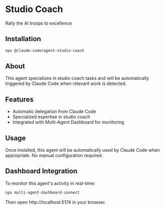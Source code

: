 # Studio Coach

Rally the AI troops to excellence

## Installation

```bash
npx @claude-code/agent-studio-coach
```

## About

This agent specializes in studio coach tasks and will be automatically triggered by Claude Code when relevant work is detected.

## Features

- Automatic delegation from Claude Code
- Specialized expertise in studio coach
- Integrated with Multi-Agent Dashboard for monitoring

## Usage

Once installed, this agent will be automatically used by Claude Code when appropriate. No manual configuration required.

## Dashboard Integration

To monitor this agent's activity in real-time:

```bash
npx multi-agent-dashboard-connect
```

Then open http://localhost:5174 in your browser.
